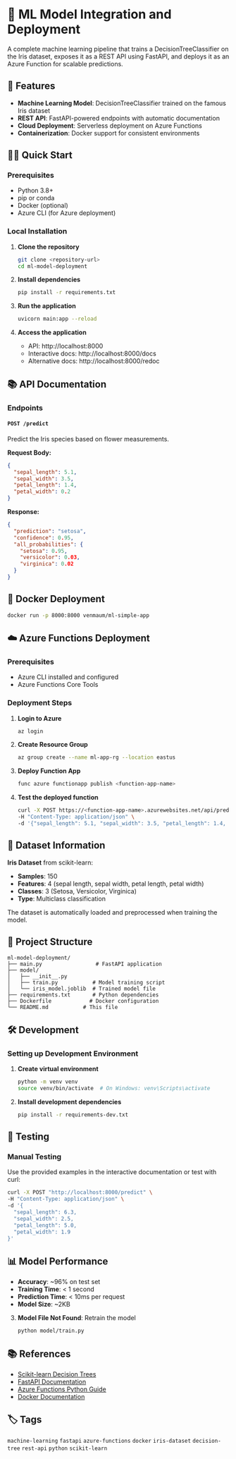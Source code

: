 # 🌸 ML Model Integration and Deployment

A complete machine learning pipeline that trains a DecisionTreeClassifier on the Iris dataset, exposes it as a REST API using FastAPI, and deploys it as an Azure Function for scalable predictions.

## 🚀 Features

- **Machine Learning Model**: DecisionTreeClassifier trained on the famous Iris dataset
- **REST API**: FastAPI-powered endpoints with automatic documentation
- **Cloud Deployment**: Serverless deployment on Azure Functions
- **Containerization**: Docker support for consistent environments


## 🏃‍♂️ Quick Start

### Prerequisites

- Python 3.8+
- pip or conda
- Docker (optional)
- Azure CLI (for Azure deployment)

### Local Installation

1. **Clone the repository**
   ```bash
   git clone <repository-url>
   cd ml-model-deployment
   ```

2. **Install dependencies**
   ```bash
   pip install -r requirements.txt
   ```

3. **Run the application**
   ```bash
   uvicorn main:app --reload
   ```

4. **Access the application**
   - API: http://localhost:8000
   - Interactive docs: http://localhost:8000/docs
   - Alternative docs: http://localhost:8000/redoc

## 📚 API Documentation

### Endpoints

#### `POST /predict`
Predict the Iris species based on flower measurements.

**Request Body:**
```json
{
  "sepal_length": 5.1,
  "sepal_width": 3.5,
  "petal_length": 1.4,
  "petal_width": 0.2
}
```

**Response:**
```json
{
  "prediction": "setosa",
  "confidence": 0.95,
  "all_probabilities": {
    "setosa": 0.95,
    "versicolor": 0.03,
    "virginica": 0.02
  }
}
```


## 🐳 Docker Deployment


```bash
docker run -p 8000:8000 venmaum/ml-simple-app
```
## ☁️ Azure Functions Deployment

### Prerequisites

- Azure CLI installed and configured
- Azure Functions Core Tools

### Deployment Steps

1. **Login to Azure**
   ```bash
   az login
   ```

2. **Create Resource Group**
   ```bash
   az group create --name ml-app-rg --location eastus
   ```

3. **Deploy Function App**
   ```bash
   func azure functionapp publish <function-app-name>
   ```

4. **Test the deployed function**
   ```bash
   curl -X POST https://<function-app-name>.azurewebsites.net/api/predict \
   -H "Content-Type: application/json" \
   -d '{"sepal_length": 5.1, "sepal_width": 3.5, "petal_length": 1.4, "petal_width": 0.2}'
   ```

## 🌺 Dataset Information

**Iris Dataset** from scikit-learn:
- **Samples**: 150
- **Features**: 4 (sepal length, sepal width, petal length, petal width)
- **Classes**: 3 (Setosa, Versicolor, Virginica)
- **Type**: Multiclass classification

The dataset is automatically loaded and preprocessed when training the model.

## 📁 Project Structure

```
ml-model-deployment/
├── main.py                 # FastAPI application
├── model/
│   ├── __init__.py
│   ├── train.py           # Model training script
│   └── iris_model.joblib  # Trained model file
├── requirements.txt       # Python dependencies
├── Dockerfile            # Docker configuration
└── README.md           # This file
```

## 🛠️ Development

### Setting up Development Environment

1. **Create virtual environment**
   ```bash
   python -m venv venv
   source venv/bin/activate  # On Windows: venv\Scripts\activate
   ```

2. **Install development dependencies**
   ```bash
   pip install -r requirements-dev.txt
   ```


## 🧪 Testing

### Manual Testing

Use the provided examples in the interactive documentation or test with curl:

```bash
curl -X POST "http://localhost:8000/predict" \
-H "Content-Type: application/json" \
-d '{
  "sepal_length": 6.3,
  "sepal_width": 2.5,
  "petal_length": 5.0,
  "petal_width": 1.9
}'
```


## 📊 Model Performance

- **Accuracy**: ~96% on test set
- **Training Time**: < 1 second
- **Prediction Time**: < 10ms per request
- **Model Size**: ~2KB


3. **Model File Not Found**: Retrain the model
   ```bash
   python model/train.py

## 📚 References

- [Scikit-learn Decision Trees](https://scikit-learn.org/stable/modules/tree.html)
- [FastAPI Documentation](https://fastapi.tiangolo.com/)
- [Azure Functions Python Guide](https://docs.microsoft.com/en-us/azure/azure-functions/functions-reference-python)
- [Docker Documentation](https://docs.docker.com/)

## 🏷️ Tags

`machine-learning` `fastapi` `azure-functions` `docker` `iris-dataset` `decision-tree` `rest-api` `python` `scikit-learn`